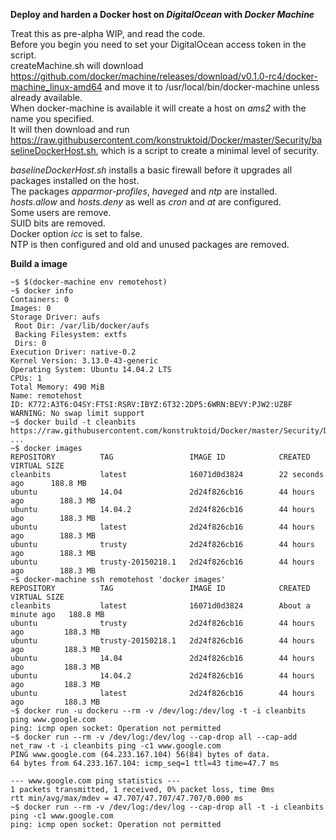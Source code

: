 **Deploy and harden a Docker host on _DigitalOcean_ with _Docker Machine_**     
     
Treat this as pre-alpha WIP, and read the code.    
Before you begin you need to set your DigitalOcean access token in the script.     
createMachine.sh will download https://github.com/docker/machine/releases/download/v0.1.0-rc4/docker-machine_linux-amd64 and move it to /usr/local/bin/docker-machine unless already available.     
When docker-machine is available it will create a host on *ams2* with the name you specified.     
It will then download and run https://raw.githubusercontent.com/konstruktoid/Docker/master/Security/baselineDockerHost.sh, which is a script to create a minimal level of security.     
     
*baselineDockerHost.sh* installs a basic firewall before it upgrades all packages installed on the host.     
The packages *apparmor-profiles*, *haveged* and *ntp* are installed.     
*hosts.allow* and *hosts.deny* as well as *cron* and *at* are configured.    
Some users are remove.     
SUID bits are removed.     
Docker option *icc* is set to false.     
NTP is then configured and old and unused packages are removed.

**Build a image**     

```
~$ $(docker-machine env remotehost)     
~$ docker info
Containers: 0
Images: 0
Storage Driver: aufs
 Root Dir: /var/lib/docker/aufs
 Backing Filesystem: extfs
 Dirs: 0
Execution Driver: native-0.2
Kernel Version: 3.13.0-43-generic
Operating System: Ubuntu 14.04.2 LTS
CPUs: 1
Total Memory: 490 MiB
Name: remotehost
ID: K772:A3T6:O4SY:FTSI:RSRV:IBYZ:6T32:2DP5:6WRN:BEVY:PJW2:UZBF
WARNING: No swap limit support
~$ docker build -t cleanbits https://raw.githubusercontent.com/konstruktoid/Docker/master/Security/Dockerfile.example
...
~$ docker images
REPOSITORY          TAG                 IMAGE ID            CREATED             VIRTUAL SIZE
cleanbits           latest              16071d0d3824        22 seconds ago      188.8 MB
ubuntu              14.04               2d24f826cb16        44 hours ago        188.3 MB
ubuntu              14.04.2             2d24f826cb16        44 hours ago        188.3 MB
ubuntu              latest              2d24f826cb16        44 hours ago        188.3 MB
ubuntu              trusty              2d24f826cb16        44 hours ago        188.3 MB
ubuntu              trusty-20150218.1   2d24f826cb16        44 hours ago        188.3 MB
~$ docker-machine ssh remotehost 'docker images'
REPOSITORY          TAG                 IMAGE ID            CREATED              VIRTUAL SIZE
cleanbits           latest              16071d0d3824        About a minute ago   188.8 MB
ubuntu              trusty              2d24f826cb16        44 hours ago         188.3 MB
ubuntu              trusty-20150218.1   2d24f826cb16        44 hours ago         188.3 MB
ubuntu              14.04               2d24f826cb16        44 hours ago         188.3 MB
ubuntu              14.04.2             2d24f826cb16        44 hours ago         188.3 MB
ubuntu              latest              2d24f826cb16        44 hours ago         188.3 MB
~$ docker run -u dockeru --rm -v /dev/log:/dev/log -t -i cleanbits ping www.google.com
ping: icmp open socket: Operation not permitted
~$ docker run --rm -v /dev/log:/dev/log --cap-drop all --cap-add net_raw -t -i cleanbits ping -c1 www.google.com
PING www.google.com (64.233.167.104) 56(84) bytes of data.
64 bytes from 64.233.167.104: icmp_seq=1 ttl=43 time=47.7 ms

--- www.google.com ping statistics ---
1 packets transmitted, 1 received, 0% packet loss, time 0ms
rtt min/avg/max/mdev = 47.707/47.707/47.707/0.000 ms
~$ docker run --rm -v /dev/log:/dev/log --cap-drop all -t -i cleanbits ping -c1 www.google.com
ping: icmp open socket: Operation not permitted
```
